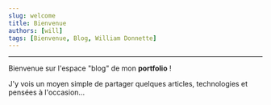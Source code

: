 ```yaml
---
slug: welcome
title: Bienvenue
authors: [will]
tags: [Bienvenue, Blog, William Donnette]
---
```


---

Bienvenue sur l'espace "blog" de mon **portfolio** !

J'y vois un moyen simple de partager quelques articles, technologies et pensées à l'occasion...
